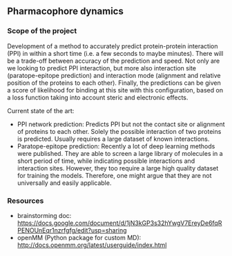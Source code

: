 ## Pharmacophore dynamics

### Scope of the project
Development of a method to accurately predict protein-protein interaction (PPI) in within a short
time (i.e. a few seconds to maybe minutes). There will be a trade-off between accuracy of the 
prediction and speed. Not only are we looking to predict PPI interaction, but more also 
interaction site (paratope-epitope prediction) and interaction mode (alignment and relative 
position of the proteins to each other). Finally, the predictions can be given a score of likelihood
for binding at this site with this configuration, based on a loss function taking into account 
steric and electronic effects. 

Current state of the art: 
- PPI network prediction: Predicts PPI but not the contact site or alignment of proteins to each
    other. Solely the possible interaction of two proteins is predicted. Usually requires a large 
    dataset of known interactions. 
- Paratope-epitope prediction: Recently a lot of deep learning methods were published. They are able
    to screen a large library of molecules in a short period of time, while indicating possible interactions
    and interaction sites. However, they too require a large high quality dataset for training the models. 
    Therefore, one might argue that they are not universally and easily applicable. 

### Resources 
- brainstorming doc: https://docs.google.com/document/d/1jN3kGP3s32hYwgV7EreyDe6fqRPENOUnEqr1nzrfgfg/edit?usp=sharing
- openMM (Python package for custom MD): http://docs.openmm.org/latest/userguide/index.html